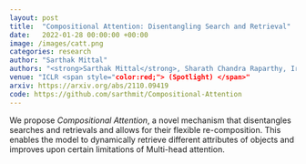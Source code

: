 ```yaml
---
layout: post
title:  "Compositional Attention: Disentangling Search and Retrieval"
date:   2022-01-28 00:00:00 +00:00
image: /images/catt.png
categories: research
author: "Sarthak Mittal"
authors: "<strong>Sarthak Mittal</strong>, Sharath Chandra Raparthy, Irina Rish, Yoshua Bengio, Guillaume Lajoie"
venue: "ICLR <span style="color:red;"> (Spotlight) </span>"
arxiv: https://arxiv.org/abs/2110.09419
code: https://github.com/sarthmit/Compositional-Attention
---
```

We propose *Compositional Attention*, a novel mechanism that disentangles searches and retrievals and allows for their flexible re-composition. This enables the model to dynamically retrieve different attributes of objects and improves upon certain limitations of Multi-head attention.